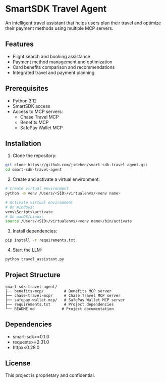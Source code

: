 # SmartSDK Travel Agent

An intelligent travel assistant that helps users plan their travel and optimize their payment methods using multiple MCP servers.

## Features

- Flight search and booking assistance
- Payment method management and optimization
- Card benefits comparison and recommendations
- Integrated travel and payment planning

## Prerequisites

- Python 3.12
- SmartSDK access
- Access to MCP servers:
  - Chase Travel MCP
  - Benefits MCP
  - SafePay Wallet MCP

## Installation

1. Clone the repository:
```bash
git clone https://github.com/jidehen/smart-sdk-travel-agent.git
cd smart-sdk-travel-agent
```

2. Create and activate a virtual environment:
```bash
# Create virtual environment
python -m venv /Users/<SID>/virtualenvs/<venv name>

# Activate virtual environment
# On Windows:
venv\Scripts\activate
# On macOS/Linux:
source /Users/<SID>/virtualenvs/<venv name>/bin/activate
```

3. Install dependencies:
```bash
pip install -r requirements.txt
```

4. Start the LLM:
```bash
python travel_assistant.py
```

## Project Structure

```
smart-sdk-travel-agent/
├── benefits-mcp/         # Benefits MCP server
├── chase-travel-mcp/     # Chase Travel MCP server
├── safepay-wallet-mcp/   # SafePay Wallet MCP server
├── requirements.txt      # Project dependencies
└── README.md            # Project documentation
```

## Dependencies

- smart-sdk>=0.1.0
- requests>=2.31.0
- httpx<0.28.0

## License

This project is proprietary and confidential. 